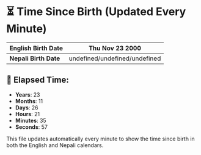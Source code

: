 # ⏳ Time Since Birth (Updated Every Minute)

| **English Birth Date** | Thu Nov 23 2000 |
|------------------------|-------------------------------------|
| **Nepali Birth Date**  | undefined/undefined/undefined                  |

## 📅 Elapsed Time:

- **Years**: 23
- **Months**: 11
- **Days**: 26
- **Hours**: 21
- **Minutes**: 35
- **Seconds**: 57

This file updates automatically every minute to show the time since birth in both the English and Nepali calendars.